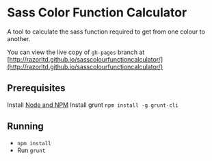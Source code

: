 # Sass Color Function Calculator
A tool to calculate the sass function required to get from one colour to another.

You can view the live copy of `gh-pages` branch at [http://razorltd.github.io/sasscolourfunctioncalculator/](http://razorltd.github.io/sasscolourfunctioncalculator/)

## Prerequisites

Install [Node and NPM](https://nodejs.org/en/)
Install grunt `npm install -g grunt-cli`


## Running

* `npm install`
* Run `grunt`